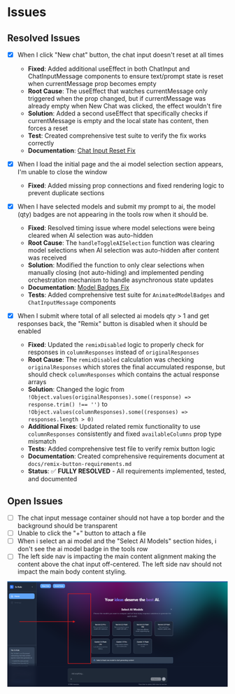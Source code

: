 # Issues

## Resolved Issues

- [x] When I click "New chat" button, the chat input doesn't reset at all times

  - **Fixed**: Added additional useEffect in both ChatInput and ChatInputMessage components to ensure text/prompt state is reset when currentMessage prop becomes empty
  - **Root Cause**: The useEffect that watches currentMessage only triggered when the prop changed, but if currentMessage was already empty when New Chat was clicked, the effect wouldn't fire
  - **Solution**: Added a second useEffect that specifically checks if currentMessage is empty and the local state has content, then forces a reset
  - **Test**: Created comprehensive test suite to verify the fix works correctly
  - **Documentation**: [Chat Input Reset Fix](chat-input.md)

- [x] When I load the initial page and the ai model selection section appears, I'm unable to close the window

  - **Fixed**: Added missing prop connections and fixed rendering logic to prevent duplicate sections

- [x] When I have selected models and submit my prompt to ai, the model (qty) badges are not appearing in the tools row when it should be.

  - **Fixed**: Resolved timing issue where model selections were being cleared when AI selection was auto-hidden
  - **Root Cause**: The `handleToggleAISelection` function was clearing model selections when AI selection was auto-hidden after content was received
  - **Solution**: Modified the function to only clear selections when manually closing (not auto-hiding) and implemented pending orchestration mechanism to handle asynchronous state updates
  - **Documentation**: [Model Badges Fix](MODEL_BADGES_FIX.md)
  - **Tests**: Added comprehensive test suite for `AnimatedModelBadges` and `ChatInputMessage` components

- [x] When I submit where total of all selected ai models qty > 1 and get responses back, the "Remix" button is disabled when it should be enabled

  - **Fixed**: Updated the `remixDisabled` logic to properly check for responses in `columnResponses` instead of `originalResponses`
  - **Root Cause**: The `remixDisabled` calculation was checking `originalResponses` which stores the final accumulated response, but should check `columnResponses` which contains the actual response arrays
  - **Solution**: Changed the logic from `!Object.values(originalResponses).some((response) => response.trim() !== '')` to `!Object.values(columnResponses).some((responses) => responses.length > 0)`
  - **Additional Fixes**: Updated related remix functionality to use `columnResponses` consistently and fixed `availableColumns` prop type mismatch
  - **Tests**: Added comprehensive test file to verify remix button logic
  - **Documentation**: Created comprehensive requirements document at `docs/remix-button-requirements.md`
  - **Status**: ✅ **FULLY RESOLVED** - All requirements implemented, tested, and documented

## Open Issues

- [ ] The chat input message container should not have a top border and the background should be transparent
- [ ] Unable to click the "+" button to attach a file
- [ ] When i select an ai model and the "Select AI Models" section hides, i don't see the ai model badge in the tools row
- [ ] The left side nav is impacting the main content alignment making the content above the chat input off-centered. The left side nav should not impact the main body content styling.

![Left Nav Impacts Main Content Alignment](<Screenshot 2025-07-28 145836.png>)
